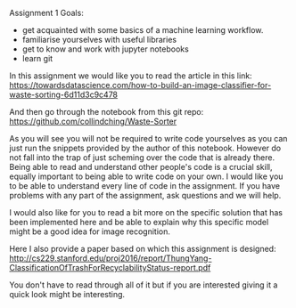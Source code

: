 Assignment 1
Goals: 
- get acquainted with some basics of a machine learning workflow. 
- familiarise yourselves with useful libraries 
- get to know and work with jupyter notebooks
- learn git

In this assignment we would like you to read the article in this link:
https://towardsdatascience.com/how-to-build-an-image-classifier-for-waste-sorting-6d11d3c9c478

And then go through the notebook from this git repo:
https://github.com/collindching/Waste-Sorter

As you will see you will not be required to write code yourselves as you can just run the snippets provided by the author of this notebook. However do not fall into the trap of just scheming over the code that is already there. Being able to read and understand other people's code is a crucial skill, equally important to being able to write code on your own. I would like you to be able to understand every line of code in the assignment. If you have problems with any part of the assignment, ask questions and we will help. 

I would also like for you to read a bit more on the specific solution that has been implemented here and be able to explain why this specific model might be a good idea for image recognition. 

Here I also provide a paper based on which this assignment is designed:
http://cs229.stanford.edu/proj2016/report/ThungYang-ClassificationOfTrashForRecyclabilityStatus-report.pdf

You don't have to read through all of it but if you are interested giving it a quick look might be interesting.  